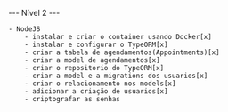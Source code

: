 --- Nível 2 ---

    - NodeJS
        - instalar e criar o container usando Docker[x]
        - instalar e configurar o TypeORM[x]
        - criar a tabela de agendamentos(Appointments)[x]
        - criar a model de agendamentos[x]
        - criar o repositorio do TypeORM[x]
        - criar a model e a migrations dos usuarios[x]
        - criar o relacionamento nos models[x]
        - adicionar a criação de usuarios[x]
        - criptografar as senhas
